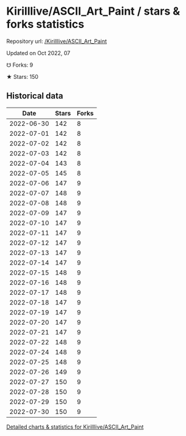 # Kirilllive/ASCII_Art_Paint / stars & forks statistics

Repository url: [/Kirilllive/ASCII_Art_Paint](https://github.com/Kirilllive/ASCII_Art_Paint)

Updated on Oct 2022, 07

☋ Forks: 9

★ Stars: 150

## Historical data
| Date | Stars | Forks |
|------|-------|-------|
| 2022-06-30 | 142 | 8 | 
| 2022-07-01 | 142 | 8 | 
| 2022-07-02 | 142 | 8 | 
| 2022-07-03 | 142 | 8 | 
| 2022-07-04 | 143 | 8 | 
| 2022-07-05 | 145 | 8 | 
| 2022-07-06 | 147 | 9 | 
| 2022-07-07 | 148 | 9 | 
| 2022-07-08 | 148 | 9 | 
| 2022-07-09 | 147 | 9 | 
| 2022-07-10 | 147 | 9 | 
| 2022-07-11 | 147 | 9 | 
| 2022-07-12 | 147 | 9 | 
| 2022-07-13 | 147 | 9 | 
| 2022-07-14 | 147 | 9 | 
| 2022-07-15 | 148 | 9 | 
| 2022-07-16 | 148 | 9 | 
| 2022-07-17 | 148 | 9 | 
| 2022-07-18 | 147 | 9 | 
| 2022-07-19 | 147 | 9 | 
| 2022-07-20 | 147 | 9 | 
| 2022-07-21 | 147 | 9 | 
| 2022-07-22 | 148 | 9 | 
| 2022-07-24 | 148 | 9 | 
| 2022-07-25 | 148 | 9 | 
| 2022-07-26 | 149 | 9 | 
| 2022-07-27 | 150 | 9 | 
| 2022-07-28 | 150 | 9 | 
| 2022-07-29 | 150 | 9 | 
| 2022-07-30 | 150 | 9 | 


[Detailed charts & statistics for Kirilllive/ASCII_Art_Paint](https://reviewgithub.com/rep/Kirilllive/ASCII_Art_Paint)

